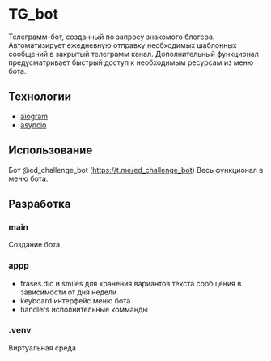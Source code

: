 # TG_bot
Телеграмм-бот, созданный по запросу знакомого блогера. Автоматизирует ежедневную отправку необходимых шаблонных сообщений в закрытый телеграмм канал.
Дополнительный функционал предусматривает быстрый доступ к необходимым ресурсам из меню бота.

## Технологии
- [aiogram](https://aiogram.dev/)
- [asyncio](https://docs.python.org/3/library/asyncio.html#module-asyncio)

## Использование
Бот @ed_challenge_bot (https://t.me/ed_challenge_bot)
Весь функционал в меню бота.

## Разработка
### main
  Создание бота
### appp
- frases.dic и smiles для хранения вариантов текста сообщения в зависимости от дня недели
- keyboard интерфейс меню бота
- handlers исполнительные комманды
### .venv
  Виртуальная среда